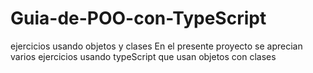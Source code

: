 # Guia-de-POO-con-TypeScript
ejercicios usando objetos y clases
En el presente proyecto se aprecian varios ejercicios usando typeScript que usan objetos con clases
